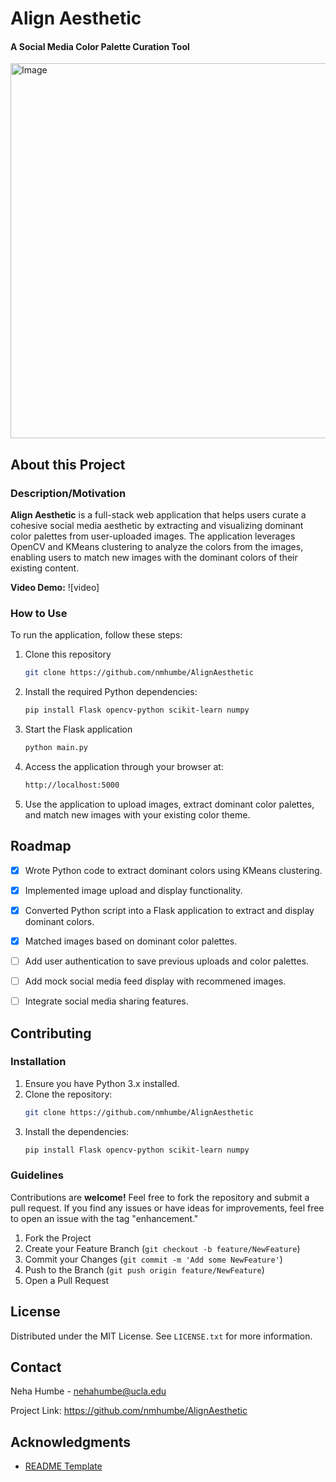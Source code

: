 # Align Aesthetic

#### A Social Media Color Palette Curation Tool
<img src="assets/chatclone-demo.png" alt="Image" height="600">


## About this Project

### Description/Motivation
**Align Aesthetic** is a full-stack web application that helps users curate a cohesive social media aesthetic by extracting and visualizing dominant color palettes from user-uploaded images. The application leverages OpenCV and KMeans clustering to analyze the colors from the images, enabling users to match new images with the dominant colors of their existing content.

**Video Demo:** ![video]

### How to Use
To run the application, follow these steps:
1. Clone this repository
   ```sh
   git clone https://github.com/nmhumbe/AlignAesthetic
   ```
2. Install the required Python dependencies:
   ```sh
   pip install Flask opencv-python scikit-learn numpy
   ```
3. Start the Flask application
   ```sh
   python main.py
   ```
4. Access the application through your browser at:
   ```sh
   http://localhost:5000
   ```
5. Use the application to upload images, extract dominant color palettes, and match new images with your existing color theme.
   
<!-- ROADMAP -->

## Roadmap
- [X] Wrote Python code to extract dominant colors using KMeans clustering.
- [X] Implemented image upload and display functionality.
- [X] Converted Python script into a Flask application to extract and display dominant colors.
- [X] Matched images based on dominant color palettes.
- [ ] Add user authentication to save previous uploads and color palettes.
- [ ] Add mock social media feed display with recommened images.
- [ ] Integrate social media sharing features.


## Contributing
### Installation
1. Ensure you have Python 3.x installed.
2. Clone the repository:
   ```sh
   git clone https://github.com/nmhumbe/AlignAesthetic
   ```
3. Install the dependencies:
   ```sh
   pip install Flask opencv-python scikit-learn numpy
   ```

### Guidelines
Contributions are **welcome!** Feel free to fork the repository and submit a pull request. If you find any issues or have ideas for improvements, feel free to open an issue with the tag "enhancement."

1. Fork the Project
2. Create your Feature Branch (`git checkout -b feature/NewFeature`)
3. Commit your Changes (`git commit -m 'Add some NewFeature'`)
4. Push to the Branch (`git push origin feature/NewFeature`)
5. Open a Pull Request
   

<!-- LICENSE -->
## License
Distributed under the MIT License. See `LICENSE.txt` for more information.

<!-- CONTACT -->
## Contact

Neha Humbe - nehahumbe@ucla.edu

Project Link: https://github.com/nmhumbe/AlignAesthetic


<!-- ACKNOWLEDGMENTS -->
## Acknowledgments
* [README Template](https://github.com/othneildrew/Best-README-Template)
  
